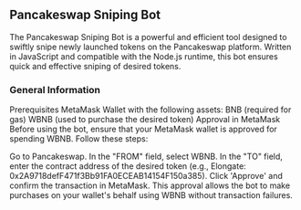 ## Pancakeswap Sniping Bot
The Pancakeswap Sniping Bot is a powerful and efficient tool designed to swiftly snipe newly launched tokens on the Pancakeswap platform. Written in JavaScript and compatible with the Node.js runtime, this bot ensures quick and effective sniping of desired tokens.

### General Information
Prerequisites
MetaMask Wallet with the following assets:
BNB (required for gas)
WBNB (used to purchase the desired token)
Approval in MetaMask
Before using the bot, ensure that your MetaMask wallet is approved for spending WBNB. Follow these steps:

Go to Pancakeswap.
In the "FROM" field, select WBNB.
In the "TO" field, enter the contract address of the desired token (e.g., Elongate: 0x2A9718defF471f3Bb91FA0ECEAB14154F150a385).
Click 'Approve' and confirm the transaction in MetaMask.
This approval allows the bot to make purchases on your wallet's behalf using WBNB without transaction failures.